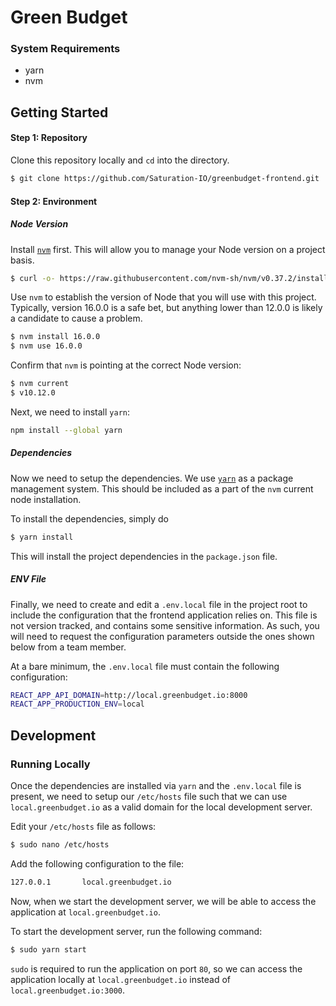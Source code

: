 # Green Budget

### System Requirements

- yarn
- nvm

## Getting Started

#### Step 1: Repository

Clone this repository locally and `cd` into the directory.

```bash
$ git clone https://github.com/Saturation-IO/greenbudget-frontend.git
```

#### Step 2: Environment

##### Node Version

Install [`nvm`](https://github.com/nvm-sh/nvm) first. This will
allow you to manage your Node version on a project basis.

```bash
$ curl -o- https://raw.githubusercontent.com/nvm-sh/nvm/v0.37.2/install.sh | bash
```

Use `nvm` to establish the version of Node that you will use with this project.
Typically, version 16.0.0 is a safe bet, but anything lower than 12.0.0 is likely
a candidate to cause a problem.

```bash
$ nvm install 16.0.0
$ nvm use 16.0.0
```

Confirm that `nvm` is pointing at the correct Node version:

```bash
$ nvm current
$ v10.12.0
```

Next, we need to install `yarn`:

```bash
npm install --global yarn
```

##### Dependencies

Now we need to setup the dependencies. We use [`yarn`](https://yarnpkg.com/)
as a package management system. This should be included as a part of the
`nvm` current node installation.

To install the dependencies, simply do

```bash
$ yarn install
```

This will install the project dependencies in the `package.json` file.

##### ENV File

Finally, we need to create and edit a `.env.local` file in the project root to
include the configuration that the frontend application relies on. This
file is not version tracked, and contains some sensitive information.  As such,
you will need to request the configuration parameters outside the ones shown below 
from a team member.

At a bare minimum, the `.env.local` file must contain the following configuration:

```bash
REACT_APP_API_DOMAIN=http://local.greenbudget.io:8000
REACT_APP_PRODUCTION_ENV=local
```

## Development

### Running Locally

Once the dependencies are installed via `yarn` and the `.env.local` file is
present, we need to setup our `/etc/hosts` file such that we can use `local.greenbudget.io`
as a valid domain for the local development server.

Edit your `/etc/hosts` file as follows:

```bash
$ sudo nano /etc/hosts
```

Add the following configuration to the file:

```bash
127.0.0.1       local.greenbudget.io
```

Now, when we start the development server, we will be able to access the application at
`local.greenbudget.io`.

To start the development server, run the following command:

```bash
$ sudo yarn start
```

`sudo` is required to run the application on port `80`, so we can access the application
locally at `local.greenbudget.io` instead of `local.greenbudget.io:3000`.

